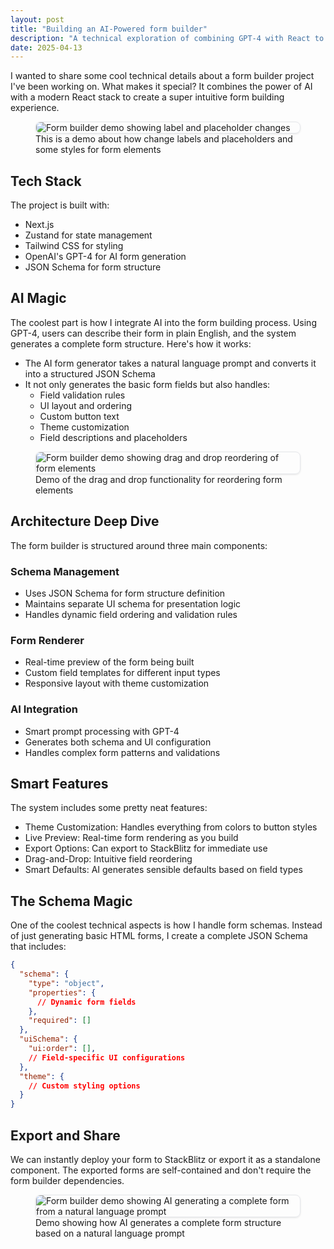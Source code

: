 ```yaml
---
layout: post
title: "Building an AI-Powered form builder"
description: "A technical exploration of combining GPT-4 with React to create an intuitive form building experience"
date: 2025-04-13
---
```


I wanted to share some cool technical details about a form builder project I've been working on. What makes it special? It combines the power of AI with a modern React stack to create a super intuitive form building experience.

<figure class="post-image">
  <img src="/assets/images/1demo.gif" alt="Form builder demo showing label and placeholder changes" style="max-width: 600px; margin: 0 auto; display: block; border: 1px solid #e5e7eb; border-radius: 8px; box-shadow: 0 1px 3px 0 rgba(0, 0, 0, 0.1);">
  <figcaption>This is a demo about how change labels and placeholders and some styles for form elements</figcaption>
</figure>

## Tech Stack

The project is built with:

- Next.js
- Zustand for state management
- Tailwind CSS for styling
- OpenAI's GPT-4 for AI form generation
- JSON Schema for form structure

## AI Magic

The coolest part is how I integrate AI into the form building process. Using GPT-4, users can describe their form in plain English, and the system generates a complete form structure. Here's how it works:

- The AI form generator takes a natural language prompt and converts it into a structured JSON Schema
- It not only generates the basic form fields but also handles:
  - Field validation rules
  - UI layout and ordering
  - Custom button text
  - Theme customization
  - Field descriptions and placeholders


<figure class="post-image">
  <img src="/assets/images/2demo.gif" alt="Form builder demo showing drag and drop reordering of form elements" style="max-width: 600px; margin: 0 auto; display: block; border: 1px solid #e5e7eb; border-radius: 8px; box-shadow: 0 1px 3px 0 rgba(0, 0, 0, 0.1);">
  <figcaption>Demo of the drag and drop functionality for reordering form elements</figcaption>
</figure>

## Architecture Deep Dive

The form builder is structured around three main components:

### Schema Management
- Uses JSON Schema for form structure definition
- Maintains separate UI schema for presentation logic
- Handles dynamic field ordering and validation rules

### Form Renderer
- Real-time preview of the form being built
- Custom field templates for different input types
- Responsive layout with theme customization

### AI Integration
- Smart prompt processing with GPT-4
- Generates both schema and UI configuration
- Handles complex form patterns and validations

## Smart Features

The system includes some pretty neat features:

- Theme Customization: Handles everything from colors to button styles
- Live Preview: Real-time form rendering as you build
- Export Options: Can export to StackBlitz for immediate use
- Drag-and-Drop: Intuitive field reordering
- Smart Defaults: AI generates sensible defaults based on field types

## The Schema Magic

One of the coolest technical aspects is how I handle form schemas. Instead of just generating basic HTML forms, I create a complete JSON Schema that includes:

```json
{
  "schema": {
    "type": "object",
    "properties": {
      // Dynamic form fields
    },
    "required": []
  },
  "uiSchema": {
    "ui:order": [],
    // Field-specific UI configurations
  },
  "theme": {
    // Custom styling options
  }
}
```

## Export and Share

We can instantly deploy your form to StackBlitz or export it as a standalone component. The exported forms are self-contained and don't require the form builder dependencies.


<figure class="post-image">
  <img src="/assets/images/3demo.gif" alt="Form builder demo showing AI generating a complete form from a natural language prompt" style="max-width: 600px; margin: 0 auto; display: block; border: 1px solid #e5e7eb; border-radius: 8px; box-shadow: 0 1px 3px 0 rgba(0, 0, 0, 0.1);">
  <figcaption>Demo showing how AI generates a complete form structure based on a natural language prompt</figcaption>
</figure>